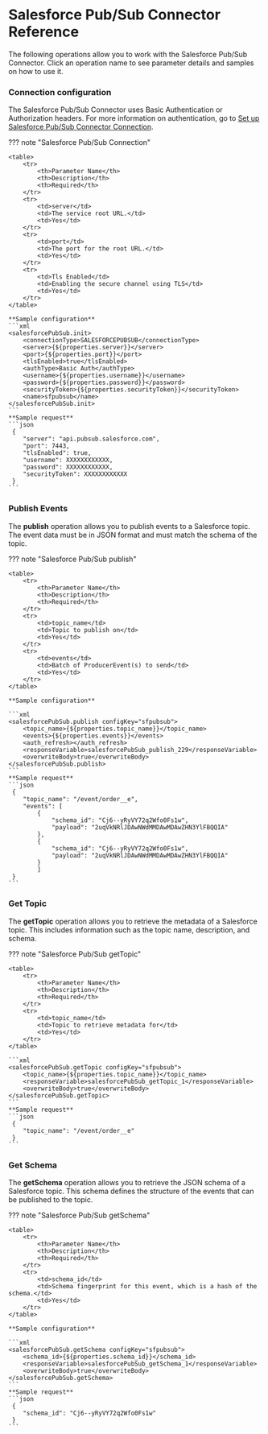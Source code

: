 # Salesforce Pub/Sub Connector Reference


The following operations allow you to work with the Salesforce Pub/Sub Connector. Click an operation name to see parameter details and samples on how to use it.


### Connection configuration


The Salesforce Pub/Sub Connector uses  Basic Authentication or Authorization headers. For more information on authentication, go to [Set up Salesforce Pub/Sub Connector Connection]({{base_path}}/reference/connectors/salesforce-pubsub-connector/sf-pubsub-configuration/).


??? note "Salesforce Pub/Sub Connection"

    <table>
        <tr>
            <th>Parameter Name</th>
            <th>Description</th>
            <th>Required</th>
        </tr>
        <tr>
            <td>server</td>
            <td>The service root URL.</td>
            <td>Yes</td>
        </tr>
        <tr>
            <td>port</td>
            <td>The port for the root URL.</td>
            <td>Yes</td>
        </tr>
        <tr>
            <td>Tls Enabled</td>
            <td>Enabling the secure channel using TLS</td>
            <td>Yes</td>
        </tr>
    </table>

    **Sample configuration**
    ```xml
    <salesforcePubSub.init>
        <connectionType>SALESFORCEPUBSUB</connectionType>
        <server>{${properties.server}}</server>
        <port>{${properties.port}}</port>
        <tlsEnabled>true</tlsEnabled>
        <authType>Basic Auth</authType>
        <username>{${properties.username}}</username>
        <password>{${properties.password}}</password>
        <securityToken>{${properties.securityToken}}</securityToken>
        <name>sfpubsub</name>
    </salesforcePubSub.init>
    ```
    **Sample request**
    ```json
     {
        "server": "api.pubsub.salesforce.com",
        "port": 7443,
        "tlsEnabled": true,
        "username": XXXXXXXXXXXX,
        "password": XXXXXXXXXXXX,
        "securityToken": XXXXXXXXXXXX
     }
    ```

### Publish Events


The **publish** operation allows you to publish events to a Salesforce topic. The event data must be in JSON format and must match the schema of the topic.


??? note "Salesforce Pub/Sub publish"

    <table>
        <tr>
            <th>Parameter Name</th>
            <th>Description</th>
            <th>Required</th>
        </tr>
        <tr>
            <td>topic_name</td>
            <td>Topic to publish on</td>
            <td>Yes</td>
        </tr>
        <tr>
            <td>events</td>
            <td>Batch of ProducerEvent(s) to send</td>
            <td>Yes</td>
        </tr>
    </table>
    
    **Sample configuration**

    ```xml
    <salesforcePubSub.publish configKey="sfpubsub">
        <topic_name>{${properties.topic_name}}</topic_name>
        <events>{${properties.events}}</events>
        <auth_refresh></auth_refresh>
        <responseVariable>salesforcePubSub_publish_229</responseVariable>
        <overwriteBody>true</overwriteBody>
    </salesforcePubSub.publish>
    ```
    **Sample request**
    ```json
     {
        "topic_name": "/event/order__e",
        "events": [
            {
                "schema_id": "Cj6--yRyVY72q2Wfo0Fs1w",
                "payload": "2uqVkNRlJDAwNWdMMDAwMDAwZHN3YlFBQQIA"
            },
            {
                "schema_id": "Cj6--yRyVY72q2Wfo0Fs1w",
                "payload": "2uqVkNRlJDAwNWdMMDAwMDAwZHN3YlFBQQIA"
            }
            ]
     }
    ```

### Get Topic

The **getTopic** operation allows you to retrieve the metadata of a Salesforce topic. This includes information such as the topic name, description, and schema.

??? note "Salesforce Pub/Sub getTopic"

    <table>
        <tr>
            <th>Parameter Name</th>
            <th>Description</th>
            <th>Required</th>
        </tr>
        <tr>
            <td>topic_name</td>
            <td>Topic to retrieve metadata for</td>
            <td>Yes</td>
        </tr>
    </table>

    ```xml
    <salesforcePubSub.getTopic configKey="sfpubsub">
        <topic_name>{${properties.topic_name}}</topic_name>
        <responseVariable>salesforcePubSub_getTopic_1</responseVariable>
        <overwriteBody>true</overwriteBody>
    </salesforcePubSub.getTopic>
    ```
    **Sample request**
    ```json
     {
        "topic_name": "/event/order__e"
     }
    ```
### Get Schema

The **getSchema** operation allows you to retrieve the JSON schema of a Salesforce topic. This schema defines the structure of the events that can be published to the topic.


??? note "Salesforce Pub/Sub getSchema"

    <table>
        <tr>
            <th>Parameter Name</th>
            <th>Description</th>
            <th>Required</th>
        </tr>
        <tr>
            <td>schema_id</td>
            <td>Schema fingerprint for this event, which is a hash of the schema.</td>
            <td>Yes</td>
        </tr>
    </table>

    **Sample configuration**

    ```xml
    <salesforcePubSub.getSchema configKey="sfpubsub">
        <schema_id>{${properties.schema_id}}</schema_id>
        <responseVariable>salesforcePubSub_getSchema_1</responseVariable>
        <overwriteBody>true</overwriteBody>
    </salesforcePubSub.getSchema>
    ```
    **Sample request**
    ```json
     { 
        "schema_id": "Cj6--yRyVY72q2Wfo0Fs1w"
     }
    ```
